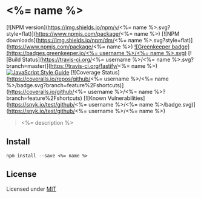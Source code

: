 # <%= name %>

[![NPM version](https://img.shields.io/npm/v/<%= name %>.svg?style=flat)](https://www.npmjs.com/package/<%= name %>)
[![NPM downloads](https://img.shields.io/npm/dm/<%= name %>.svg?style=flat)](https://www.npmjs.com/package/<%= name %>)
[![Greenkeeper badge](https://badges.greenkeeper.io/<%= username %>/<%= name %>.svg)](https://greenkeeper.io/)
[![Build Status](https://travis-ci.org/<%= username %>/<%= name %>.svg?branch=master)](https://travis-ci.org/fastify/<%= name %>)
[![JavaScript Style Guide](https://img.shields.io/badge/code_style-standard-brightgreen.svg)](https://standardjs.com)
[![Coverage Status](https://coveralls.io/repos/github/<%= username %>/<%= name %>/badge.svg?branch=feature%2Fshortcuts)](https://coveralls.io/github/<%= username %>/<%= name %>?branch=feature%2Fshortcuts)
[![Known Vulnerabilities](https://snyk.io/test/github/<%= username %>/<%= name %>/badge.svg)](https://snyk.io/test/github/<%= username %>/<%= name %>)

> <%= description %>

## Install

`npm install --save <%= name %>`

## License

Licensed under [MIT](./LICENSE)
